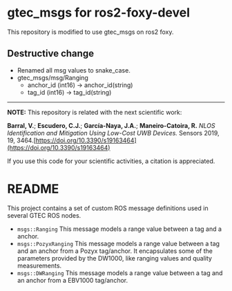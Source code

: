 # gtec_msgs for ros2-foxy-devel
This repository is modified to use gtec_msgs on ros2 foxy.

## Destructive change 
* Renamed all msg values to snake_case.
* gtec_msgs/msg/Ranging
    * anchor_id (int16) -> anchor_id(string)
    * tag_id (int16) -> tag_id(string)

---

**NOTE:** This repository is related with the next scientific work:

**Barral, V.**; **Escudero, C.J.**; **García-Naya, J.A.**; **Maneiro-Catoira, R.** *NLOS Identification and Mitigation Using Low-Cost UWB Devices.* Sensors 2019, 19, 3464.[https://doi.org/10.3390/s19163464](https://doi.org/10.3390/s19163464)

If you use this code for your scientific activities, a citation is appreciated.

# README 

This project contains a set of custom ROS message definitions used in several GTEC ROS nodes.

* ```msgs::Ranging``` This message models a range value between a tag and a anchor.
* ```msgs::PozyxRanging``` This message models a range value between a tag and an anchor from a Pozyx tag/anchor. It encapsulates some of the parameters provided by the DW1000, like ranging values and quality measurements.
* ```msgs::DWRanging``` This message models a range value between a tag and an anchor from a EBV1000 tag/anchor.
